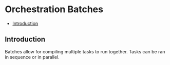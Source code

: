 # Orchestration Batches

-   [Introduction](#introduction)

<a name="introduction"></a>

## Introduction

Batches allow for compiling multiple tasks to run together. Tasks can be ran in sequence or in parallel.
